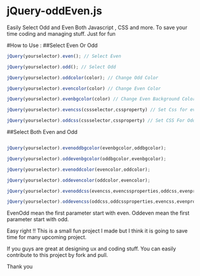 # jQuery-oddEven.js
Easily Select Odd and Even Both Javascript , CSS and more. To save your time coding and managing stuff. Just for fun


#How to Use :
##Select Even Or Odd
```javascript
jQuery(yourselector).even(); // Select Even 

jQuery(yourselector).odd(); // Select Odd 

jQuery(yourselector).oddcolor(color); // Change Odd Color 

jQuery(yourselector).evencolor(color) // Change Even Color 

jQuery(yourselector).evenbgcolor(color) // Change Even Background Color 

jQuery(yourselector).evencss(cssselector,cssproperty) // Set Css for even 

jQuery(yourselector).oddcss(cssselector,cssproperty) // Set CSS For Odd 
```

##Select Both Even and Odd
```javascript

jQuery(yourselector).evenoddbgcolor(evenbgcolor,oddbgcolor); 

jQuery(yourselector).oddevenbgcolor(oddbgcolor,evenbgcolor); 

jQuery(yourselector).evenoddcolor(evencolor,oddcolor);

jQuery(yourselector).oddevencolor(oddcolor,evencolor);

jQuery(yourselector).evenoddcss(evencss,evencssproperties,oddcss,evenproperties) ; 

jQuery(yourselector).oddevencss(oddcss,oddcssproperties,evencss,evenproperties) ;
```

EvenOdd mean the first parameter start with even.
Oddeven mean the first parameter start with odd.

Easy right !! This is a small fun project I made but I think it is going to save time for many upcoming project.

If you guys are great at designing ux and coding stuff. You can easily contribute to this project by fork and pull. 

Thank you
